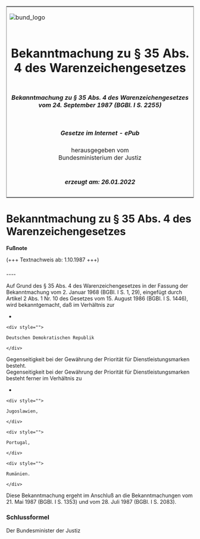 <span id="DECKBLATT.html"></span>

<table border="0" frame="border" width="100%">

<tr valign="top">

<td align="left">

![bund\_logo](BfJ_2021_Web_de_de.gif)

</td>

<td align="right">

 

</td>

</tr>

<tr align="center" valign="middle">

<td colspan="2">

# Bekanntmachung zu § 35 Abs. 4 des Warenzeichengesetzes

</td>

</tr>

<tr align="center" valign="middle">

<td colspan="2">

##### Bekanntmachung zu § 35 Abs. 4 des Warenzeichengesetzes vom 24. September 1987 (BGBl. I S. 2255)

</td>

</tr>

<tr align="center" valign="middle">

<td colspan="2">

  
  

##### Gesetze im Internet - ePub  
  
herausgegeben vom  
Bundesministerium der Justiz

</td>

</tr>

<tr align="center" valign="bottom">

<td colspan="2">

  
  

##### erzeugt am: 26.01.2022

</td>

</tr>

</table>

<span id="BJNR022550987.html"></span>

# Bekanntmachung zu § 35 Abs. 4 des Warenzeichengesetzes

<div>

  
**Fußnote**

<div class="jnhtml">

<div>

<div class="jurAbsatz">

(+++ Textnachweis ab: 1.10.1987 +++)

</div>

</div>

</div>

</div>

<span id="BJNR022550987BJNE000100308.html"></span>

###   
\----

<div>

<div class="jnhtml">

<div>

<div class="jurAbsatz">

Auf Grund des § 35 Abs. 4 des Warenzeichengesetzes in der Fassung der
Bekanntmachung vom 2. Januar 1968 (BGBl. I S. 1, 29), eingefügt durch
Artikel 2 Abs. 1 Nr. 10 des Gesetzes vom 15. August 1986 (BGBl. I S.
1446), wird bekanntgemacht, daß im Verhältnis zur

  - 
    
    <div style="">
    
    Deutschen Demokratischen Republik
    
    </div>

Gegenseitigkeit bei der Gewährung der Priorität für
Dienstleistungsmarken besteht.  
Gegenseitigkeit bei der Gewährung der Priorität für
Dienstleistungsmarken besteht ferner im Verhältnis zu

  - 
    
    <div style="">
    
    Jugoslawien,
    
    </div>
    
    <div style="">
    
    Portugal,
    
    </div>
    
    <div style="">
    
    Rumänien.
    
    </div>

Diese Bekanntmachung ergeht im Anschluß an die Bekanntmachungen vom 21.
Mai 1987 (BGBl. I S. 1353) und vom 28. Juli 1987 (BGBl. I S. 2083).

</div>

</div>

</div>

</div>

<span id="BJNR022550987BJNE000200308.html"></span>

### Schlussformel  

<div>

<div class="jnhtml">

<div>

<div class="jurAbsatz">

Der Bundesminister der Justiz

</div>

</div>

</div>

</div>
